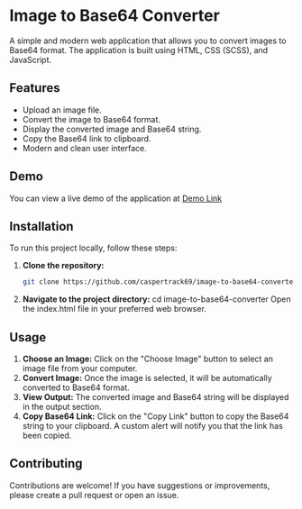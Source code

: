 # Image to Base64 Converter

A simple and modern web application that allows you to convert images to Base64 format. The application is built using HTML, CSS (SCSS), and JavaScript.

## Features

- Upload an image file.
- Convert the image to Base64 format.
- Display the converted image and Base64 string.
- Copy the Base64 link to clipboard.
- Modern and clean user interface.

## Demo

You can view a live demo of the application at [Demo Link](https://convert.jagoandigital.my.id)

## Installation

To run this project locally, follow these steps:

1. **Clone the repository:**

   ```bash
   git clone https://github.com/caspertrack69/image-to-base64-converter.git
2. **Navigate to the project directory:**
   cd image-to-base64-converter
   Open the index.html file in your preferred web browser.


## Usage

1. **Choose an Image:**
   Click on the "Choose Image" button to select an image file from your computer.
2. **Convert Image:**
   Once the image is selected, it will be automatically converted to Base64 format.
3. **View Output:**
   The converted image and Base64 string will be displayed in the output section.
4. **Copy Base64 Link:**
    Click on the "Copy Link" button to copy the Base64 string to your clipboard. A custom alert will notify you that the link has been copied.


## Contributing

Contributions are welcome! If you have suggestions or improvements, please create a pull request or open an issue.